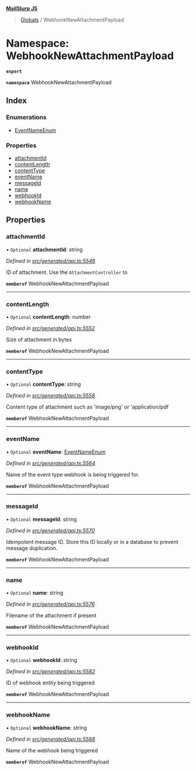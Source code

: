 **[MailSlurp JS](../README.md)**

> [Globals](../README.md) / WebhookNewAttachmentPayload

# Namespace: WebhookNewAttachmentPayload

**`export`** 

**`namespace`** WebhookNewAttachmentPayload

## Index

### Enumerations

* [EventNameEnum](../enums/webhooknewattachmentpayload.eventnameenum.md)

### Properties

* [attachmentId](webhooknewattachmentpayload.md#attachmentid)
* [contentLength](webhooknewattachmentpayload.md#contentlength)
* [contentType](webhooknewattachmentpayload.md#contenttype)
* [eventName](webhooknewattachmentpayload.md#eventname)
* [messageId](webhooknewattachmentpayload.md#messageid)
* [name](webhooknewattachmentpayload.md#name)
* [webhookId](webhooknewattachmentpayload.md#webhookid)
* [webhookName](webhooknewattachmentpayload.md#webhookname)

## Properties

### attachmentId

• `Optional` **attachmentId**: string

*Defined in [src/generated/api.ts:5546](https://github.com/mailslurp/mailslurp-client/blob/d7397d3/src/generated/api.ts#L5546)*

ID of attachment. Use the `AttachmentController` to

**`memberof`** WebhookNewAttachmentPayload

___

### contentLength

• `Optional` **contentLength**: number

*Defined in [src/generated/api.ts:5552](https://github.com/mailslurp/mailslurp-client/blob/d7397d3/src/generated/api.ts#L5552)*

Size of attachment in bytes

**`memberof`** WebhookNewAttachmentPayload

___

### contentType

• `Optional` **contentType**: string

*Defined in [src/generated/api.ts:5558](https://github.com/mailslurp/mailslurp-client/blob/d7397d3/src/generated/api.ts#L5558)*

Content type of attachment such as 'image/png' or 'application/pdf

**`memberof`** WebhookNewAttachmentPayload

___

### eventName

• `Optional` **eventName**: [EventNameEnum](../enums/webhooknewattachmentpayload.eventnameenum.md)

*Defined in [src/generated/api.ts:5564](https://github.com/mailslurp/mailslurp-client/blob/d7397d3/src/generated/api.ts#L5564)*

Name of the event type webhook is being triggered for.

**`memberof`** WebhookNewAttachmentPayload

___

### messageId

• `Optional` **messageId**: string

*Defined in [src/generated/api.ts:5570](https://github.com/mailslurp/mailslurp-client/blob/d7397d3/src/generated/api.ts#L5570)*

Idempotent message ID. Store this ID locally or in a database to prevent message duplication.

**`memberof`** WebhookNewAttachmentPayload

___

### name

• `Optional` **name**: string

*Defined in [src/generated/api.ts:5576](https://github.com/mailslurp/mailslurp-client/blob/d7397d3/src/generated/api.ts#L5576)*

Filename of the attachment if present

**`memberof`** WebhookNewAttachmentPayload

___

### webhookId

• `Optional` **webhookId**: string

*Defined in [src/generated/api.ts:5582](https://github.com/mailslurp/mailslurp-client/blob/d7397d3/src/generated/api.ts#L5582)*

ID of webhook entity being triggered

**`memberof`** WebhookNewAttachmentPayload

___

### webhookName

• `Optional` **webhookName**: string

*Defined in [src/generated/api.ts:5588](https://github.com/mailslurp/mailslurp-client/blob/d7397d3/src/generated/api.ts#L5588)*

Name of the webhook being triggered

**`memberof`** WebhookNewAttachmentPayload
